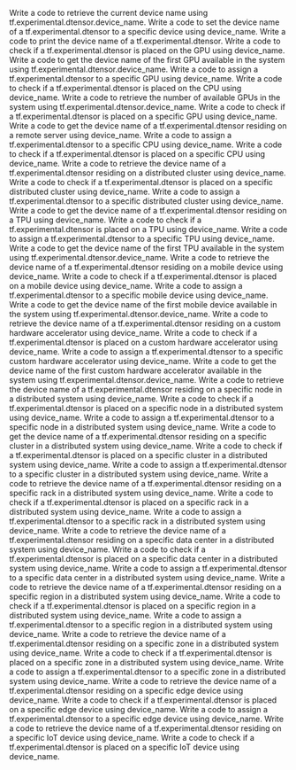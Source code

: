 Write a code to retrieve the current device name using tf.experimental.dtensor.device_name.
Write a code to set the device name of a tf.experimental.dtensor to a specific device using device_name.
Write a code to print the device name of a tf.experimental.dtensor.
Write a code to check if a tf.experimental.dtensor is placed on the GPU using device_name.
Write a code to get the device name of the first GPU available in the system using tf.experimental.dtensor.device_name.
Write a code to assign a tf.experimental.dtensor to a specific GPU using device_name.
Write a code to check if a tf.experimental.dtensor is placed on the CPU using device_name.
Write a code to retrieve the number of available GPUs in the system using tf.experimental.dtensor.device_name.
Write a code to check if a tf.experimental.dtensor is placed on a specific GPU using device_name.
Write a code to get the device name of a tf.experimental.dtensor residing on a remote server using device_name.
Write a code to assign a tf.experimental.dtensor to a specific CPU using device_name.
Write a code to check if a tf.experimental.dtensor is placed on a specific CPU using device_name.
Write a code to retrieve the device name of a tf.experimental.dtensor residing on a distributed cluster using device_name.
Write a code to check if a tf.experimental.dtensor is placed on a specific distributed cluster using device_name.
Write a code to assign a tf.experimental.dtensor to a specific distributed cluster using device_name.
Write a code to get the device name of a tf.experimental.dtensor residing on a TPU using device_name.
Write a code to check if a tf.experimental.dtensor is placed on a TPU using device_name.
Write a code to assign a tf.experimental.dtensor to a specific TPU using device_name.
Write a code to get the device name of the first TPU available in the system using tf.experimental.dtensor.device_name.
Write a code to retrieve the device name of a tf.experimental.dtensor residing on a mobile device using device_name.
Write a code to check if a tf.experimental.dtensor is placed on a mobile device using device_name.
Write a code to assign a tf.experimental.dtensor to a specific mobile device using device_name.
Write a code to get the device name of the first mobile device available in the system using tf.experimental.dtensor.device_name.
Write a code to retrieve the device name of a tf.experimental.dtensor residing on a custom hardware accelerator using device_name.
Write a code to check if a tf.experimental.dtensor is placed on a custom hardware accelerator using device_name.
Write a code to assign a tf.experimental.dtensor to a specific custom hardware accelerator using device_name.
Write a code to get the device name of the first custom hardware accelerator available in the system using tf.experimental.dtensor.device_name.
Write a code to retrieve the device name of a tf.experimental.dtensor residing on a specific node in a distributed system using device_name.
Write a code to check if a tf.experimental.dtensor is placed on a specific node in a distributed system using device_name.
Write a code to assign a tf.experimental.dtensor to a specific node in a distributed system using device_name.
Write a code to get the device name of a tf.experimental.dtensor residing on a specific cluster in a distributed system using device_name.
Write a code to check if a tf.experimental.dtensor is placed on a specific cluster in a distributed system using device_name.
Write a code to assign a tf.experimental.dtensor to a specific cluster in a distributed system using device_name.
Write a code to retrieve the device name of a tf.experimental.dtensor residing on a specific rack in a distributed system using device_name.
Write a code to check if a tf.experimental.dtensor is placed on a specific rack in a distributed system using device_name.
Write a code to assign a tf.experimental.dtensor to a specific rack in a distributed system using device_name.
Write a code to retrieve the device name of a tf.experimental.dtensor residing on a specific data center in a distributed system using device_name.
Write a code to check if a tf.experimental.dtensor is placed on a specific data center in a distributed system using device_name.
Write a code to assign a tf.experimental.dtensor to a specific data center in a distributed system using device_name.
Write a code to retrieve the device name of a tf.experimental.dtensor residing on a specific region in a distributed system using device_name.
Write a code to check if a tf.experimental.dtensor is placed on a specific region in a distributed system using device_name.
Write a code to assign a tf.experimental.dtensor to a specific region in a distributed system using device_name.
Write a code to retrieve the device name of a tf.experimental.dtensor residing on a specific zone in a distributed system using device_name.
Write a code to check if a tf.experimental.dtensor is placed on a specific zone in a distributed system using device_name.
Write a code to assign a tf.experimental.dtensor to a specific zone in a distributed system using device_name.
Write a code to retrieve the device name of a tf.experimental.dtensor residing on a specific edge device using device_name.
Write a code to check if a tf.experimental.dtensor is placed on a specific edge device using device_name.
Write a code to assign a tf.experimental.dtensor to a specific edge device using device_name.
Write a code to retrieve the device name of a tf.experimental.dtensor residing on a specific IoT device using device_name.
Write a code to check if a tf.experimental.dtensor is placed on a specific IoT device using device_name.
